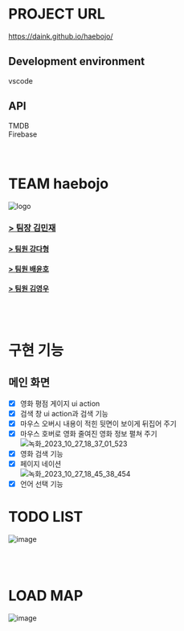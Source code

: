 # PROJECT URL
https://daink.github.io/haebojo/
## Development environment
vscode
## API
TMDB <br/>
Firebase <br/>
<br/>
<br/>

# TEAM haebojo
![logo](https://github.com/dainK/haebojo/assets/26786677/8eeb7c73-8468-4f23-b43c-84ebce6df90c)
<br/>
### [> 팀장 김민재](https://velog.io/@minjae98)
#### [> 팀원 강다형](https://dadah.tistory.com)
#### [> 팀원 배윤호](https://stillasever.tistory.com)
#### [> 팀원 김영우](https://pachyuchepe.tistory.com)
<br/>
<br/>

# 구현 기능
## 메인 화면
- [X] 영화 평점 게이지 ui action
- [X] 검색 창 ui action과 검색 기능
- [X] 마우스 오버시 내용이 적힌 뒷면이 보이게 뒤집어 주기
- [X] 마우스 호버로 영화 줄여진 영화 정보 펼쳐 주기<br/>
![녹화_2023_10_27_18_37_01_523](https://github.com/dainK/haebojo/assets/26786677/cf8147c6-7ed3-44b4-9769-088629f0857a)
- [X] 영화 검색 기능
- [X] 페이지 네이션<br/>
![녹화_2023_10_27_18_45_38_454](https://github.com/dainK/haebojo/assets/26786677/fadf57a4-d165-4142-a5e9-6ae1a5844d5c)
- [X] 언어 선택 기능

# TODO LIST
![image](https://github.com/dainK/haebojo/assets/26786677/a8c2e8d4-897f-4401-9fed-e88294c85729)

<br/>
<br/>

# LOAD MAP
![image](https://github.com/dainK/haebojo/assets/26786677/bd26903e-cd78-4a41-aeca-af62640127df)

<br/>
<br/>
